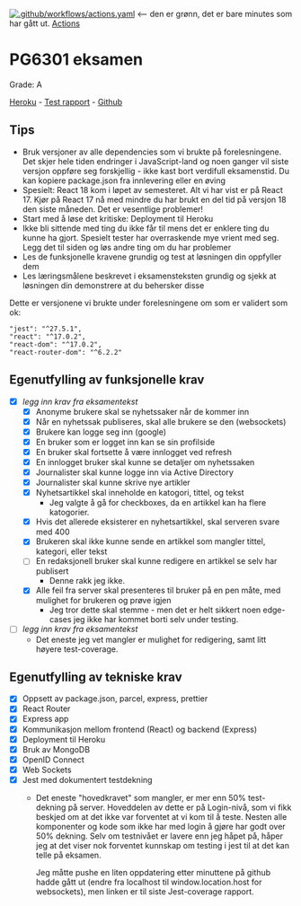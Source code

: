 [![.github/workflows/actions.yaml](https://github.com/kristiania-pg6301-2022/pgr6301-exam-mariestigen/actions/workflows/actions.yaml/badge.svg)](https://github.com/kristiania-pg6301-2022/pgr6301-exam-mariestigen/actions/workflows/actions.yaml) <-- den er grønn, det er bare minutes som har gått ut. [Actions](https://github.com/kristiania-pg6301-2022/pgr6301-exam-mariestigen/actions)

# PG6301 eksamen

Grade: A

[Heroku](https://pg6301-exam-1170.herokuapp.com/) - 
[Test rapport](https://github.com/kristiania-pg6301-2022/pgr6301-exam-mariestigen/commit/0001a3000204510f3c1675ebfba20228e00824a1) - 
[Github](https://github.com/kristiania-pg6301-2022/pgr6301-exam-mariestigen)

## Tips

* Bruk versjoner av alle dependencies som vi brukte på forelesningene. Det skjer hele tiden endringer i JavaScript-land og noen ganger vil siste versjon oppføre seg forskjellig - ikke kast bort verdifull eksamenstid. Du kan kopiere package.json fra innlevering eller en øving
* Spesielt: React 18 kom i løpet av semesteret. Alt vi har vist er på React 17. Kjør på React 17 nå med mindre du har brukt en del tid på versjon 18 den siste måneden. Det er vesentlige problemer!
* Start med å løse det kritiske: Deployment til Heroku
* Ikke bli sittende med ting du ikke får til mens det er enklere ting du kunne ha gjort. Spesielt tester har overraskende mye vrient med seg. Legg det til siden og løs andre ting om du har problemer
* Les de funksjonelle kravene grundig og test at løsningen din oppfyller dem
* Les læringsmålene beskrevet i eksamensteksten grundig og sjekk at løsningen din demonstrere at du behersker disse

Dette er versjonene vi brukte under forelesningene om som er validert som ok:

```
"jest": "^27.5.1",
"react": "^17.0.2",
"react-dom": "^17.0.2",
"react-router-dom": "^6.2.2"
```


## Egenutfylling av funksjonelle krav

* [x] *legg inn krav fra eksamentekst*
  * [x] Anonyme brukere skal se nyhetssaker når de kommer inn
  * [x] Når en nyhetssak publiseres, skal alle brukere se den (websockets)
  * [x] Brukere kan logge seg inn (google)
  * [x] En bruker som er logget inn kan se sin profilside
  * [x] En bruker skal fortsette å være innlogget ved refresh
  * [x] En innlogget bruker skal kunne se detaljer om nyhetssaken
  * [x] Journalister skal kunne logge inn via Active Directory
  * [x] Journalister skal kunne skrive nye artikler
  * [x] Nyhetsartikkel skal inneholde en katogori, tittel, og tekst
    * Jeg valgte å gå for checkboxes, da en artikkel kan ha flere katogorier.
  * [x] Hvis det allerede eksisterer en nyhetsartikkel, skal serveren svare med 400
  * [x] Brukeren skal ikke kunne sende en artikkel som mangler tittel, kategori, eller tekst
  * [ ] En redaksjonell bruker skal kunne redigere en artikkel se selv har publisert
    * Denne rakk jeg ikke.
  * [x] Alle feil fra server skal presenteres til bruker på en pen måte, med mulighet for brukeren og prøve igjen
    * Jeg tror dette skal stemme - men det er helt sikkert noen edge-cases jeg ikke har kommet borti selv under testing.
    
* [ ] *legg inn krav fra eksamentekst*
  * Det eneste jeg vet mangler er mulighet for redigering, samt litt høyere test-coverage.

## Egenutfylling av tekniske krav

* [x] Oppsett av package.json, parcel, express, prettier
* [x] React Router
* [x] Express app
* [x] Kommunikasjon mellom frontend (React) og backend (Express)
* [x] Deployment til Heroku
* [x] Bruk av MongoDB
* [x] OpenID Connect
* [x] Web Sockets
* [x] Jest med dokumentert testdekning
  * Det eneste "hovedkravet" som mangler, er mer enn 50% test-dekning på server. Hoveddelen av dette er på
    Login-nivå, som vi fikk beskjed om at det ikke var forventet at vi kom til å teste. Nesten alle komponenter og kode som ikke har med login å gjøre har godt over 50% dekning.
    Selv om testnivået er lavere enn jeg håpet på, håper jeg at det viser nok forventet kunnskap om testing i jest
    til at det kan telle på eksamen.
    
    Jeg måtte pushe en liten oppdatering etter minuttene på github hadde gått ut (endre fra localhost til window.location.host for websockets), men linken er til siste Jest-coverage rapport. 
 
